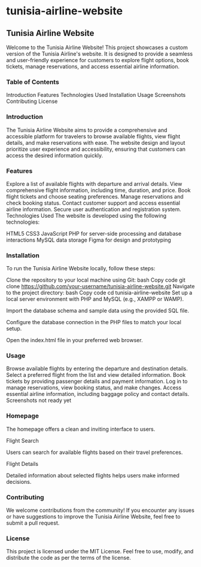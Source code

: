 # tunisia-airline-website
## Tunisia Airline Website


Welcome to the Tunisia Airline Website! This project showcases a custom version of the Tunisia Airline's website. It is designed to provide a seamless and user-friendly experience for customers to explore flight options, book tickets, manage reservations, and access essential airline information.

### Table of Contents
Introduction
Features
Technologies Used
Installation
Usage
Screenshots
Contributing
License

### Introduction
The Tunisia Airline Website aims to provide a comprehensive and accessible platform for travelers to browse available flights, view flight details, and make reservations with ease. The website design and layout prioritize user experience and accessibility, ensuring that customers can access the desired information quickly.

### Features
Explore a list of available flights with departure and arrival details.
View comprehensive flight information, including time, duration, and price.
Book flight tickets and choose seating preferences.
Manage reservations and check booking status.
Contact customer support and access essential airline information.
Secure user authentication and registration system.
Technologies Used
The website is developed using the following technologies:

HTML5
CSS3
JavaScript 
PHP for server-side processing and database interactions
MySQL data storage
Figma for design and prototyping
### Installation
To run the Tunisia Airline Website locally, follow these steps:

Clone the repository to your local machine using Git:
bash
Copy code
git clone https://github.com/your-username/tunisia-airline-website.git
Navigate to the project directory:
bash
Copy code
cd tunisia-airline-website
Set up a local server environment with PHP and MySQL (e.g., XAMPP or WAMP).

Import the database schema and sample data using the provided SQL file.

Configure the database connection in the PHP files to match your local setup.

Open the index.html file in your preferred web browser.

### Usage
Browse available flights by entering the departure and destination details.
Select a preferred flight from the list and view detailed information.
Book tickets by providing passenger details and payment information.
Log in to manage reservations, view booking status, and make changes.
Access essential airline information, including baggage policy and contact details.
Screenshots
not ready yet
### Homepage

The homepage offers a clean and inviting interface to users.

Flight Search

Users can search for available flights based on their travel preferences.

Flight Details

Detailed information about selected flights helps users make informed decisions.

### Contributing
We welcome contributions from the community! If you encounter any issues or have suggestions to improve the Tunisia Airline Website, feel free to submit a pull request.

### License
This project is licensed under the MIT License. Feel free to use, modify, and distribute the code as per the terms of the license.

